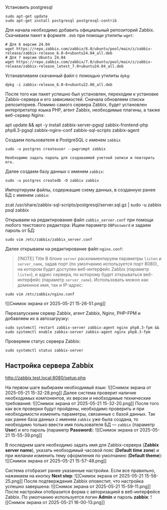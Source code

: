 Установить postgresql

```
sudo apt-get update
sudo apt-get install postgresql postgresql-contrib
```

Для начала необходимо добавить официальный репозиторий Zabbix. Скачиваем пакет в формате `.deb` при помощи утилиты `wget`:

```
# Для 6 версии 24.04
wget https://repo.zabbix.com/zabbix/6.0/ubuntu/pool/main/z/zabbix-release/zabbix-release_6.0-6+ubuntu24.04_all.deb
# Для 7 версии Ubuntu 24.04
wget https://repo.zabbix.com/zabbix/7.0/ubuntu/pool/main/z/zabbix-release/zabbix-release_latest_7.0+ubuntu24.04_all.deb
```

Устанавливаем скачанный файл с помощью утилиты `dpkg`:

```
dpkg -i zabbix-release_6.0-6+ubuntu22.06_all.deb
```

После того как пакет успешно был установлен, переходим к установке Zabbix-сервера и его зависимостей. Сначала обновляем списки репозиториев. Помимо самого сервера Zabbix, будет установлен интерпретатор языка PHP, агент Zabbix, необходимые плагины, а также веб-сервер Nginx:

apt update && apt -y install zabbix-server-pgsql zabbix-frontend-php php8.3-pgsql zabbix-nginx-conf zabbix-sql-scripts zabbix-agent

Создаем пользователя в PostgreSQL с именем `zabbix`

```
sudo -u postgres createuser --pwprompt zabbix
```
	Необходимо задать пароль для создаваемой учетной записи и повторить его.


Далее создаем базу данных с именем `zabbix`:

```
sudo -u postgres createdb -O zabbix zabbix
```

Импортируем файлы, содержащие схему данных, в созданную ранее БД с именем `zabbix`:

zcat /usr/share/zabbix-sql-scripts/postgresql/server.sql.gz | sudo -u zabbix psql zabbix

Открываем на редактирование файл `zabbix_server.conf` при помощи любого текстового редактора:
Ищем параметр `DBPassword` и задаем пароль от БД:

```
sudo vim /etc/zabbix/zabbix_server.conf
```

Далее открываем на редактирование файл `nginx.conf`:

> [!NOTE] Title
> В блоке `server` раскомментируем параметры `listen` и `server_name`, задав порт (по умолчанию используется порт 8080), на котором будет доступен веб-интерфейс Zabbix (параметр `listen`), и адрес сервера, по которому будет открываться веб-интерфейс (параметр `server_name`). Использовать можно как доменное имя, так и IP-адрес:
> 

```
sudo vim /etc/zabbix/nginx.conf
```

![[Снимок экрана от 2025-05-21 15-26-51.png]]

Перезапускаем сервер Zabbix, агент Zabbix, Nginx, PHP-FPM и добавляем их в автозагрузку:

```
sudo systemctl restart zabbix-server zabbix-agent nginx php8.3-fpm && sudo systemctl enable zabbix-server zabbix-agent nginx php8.3-fpm
```

Проверяем статус сервера Zabbix:

```
sudo systemctl status zabbix-server
```

## Настройка сервера Zabbix

http://zabbix.test.local:8080/setup.php

На первом шаге выбираем необходимый язык:
![[Снимок экрана от 2025-05-21 15-32-28.png]]
Далее система проверит наличие необходимых компонентов, их версии и необходимые технические требования:
![[Снимок экрана от 2025-05-21 15-32-20.png]]
После того как все проверки будут пройдены, необходимо проверить и при необходимости изменить параметры, связанные с базой данных. Так как ранее база данных с именем `zabbix` уже была создана, то необходимо только ввести имя пользователя БД — `zabbix` (параметр **User**) и его пароль (параметр **Password**):
![[Снимок экрана от 2025-05-21 15-55-39.png]]

В последнем шаге необходимо задать имя для Zabbix-сервера (**Zabbix server name**), указать необходимый часовой пояс (**Default time zone**) и при желании изменить тему оформления по умолчанию (**Default theme**):
![[Снимок экрана от 2025-05-21 15-57-48.png]]

Система отобразит ранее указанные настройки. Если все правильно, нажимаем на кнопку **Next step**:
![[Снимок экрана от 2025-05-21 15-58-25.png]]
После подтверждения Zabbix оповестит, что настройка успешно завершена:
![[Снимок экрана от 2025-05-21 15-59-11.png]]
После настройки отобразится форма с авторизацией в веб-интерфейсе Zabbix. По умолчанию используется логин **Admin** и пароль **zabbix**:
![[Снимок экрана от 2025-05-21 16-00-13.png]]

